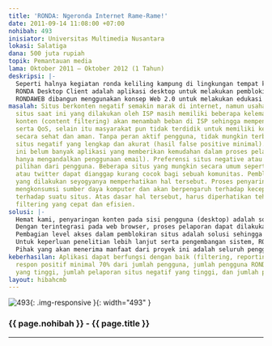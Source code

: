 ```yaml
---
title: 'RONDA: Ngeronda Internet Rame-Rame!'
date: 2011-09-14 11:08:00 +07:00
nohibah: 493
inisiator: Universitas Multimedia Nusantara
lokasi: Salatiga
dana: 500 juta rupiah
topik: Pemantauan media
lama: Oktober 2011 – Oktober 2012 (1 Tahun)
deskripsi: |-
  Seperti halnya kegiatan ronda keliling kampung di lingkungan tempat kita tinggal, RONDA: User Generated Internet Content Filtering adalah suatu sistem pendukung gerakan internet sehat dan aman yang melibatkan swadaya masyarakat. Ruang lingkup RONDA tidak hanya sebatas pemblokiran akses melainkan juga sebagai sarana edukasi internet sehat & aman. Konsep pengembangan RONDA terdiri dari 2 komponen utama yaitu RONDA Desktop Client dan situs RONDAWEB.
  RONDA Desktop Client adalah aplikasi desktop untuk melakukan pemblokiran situs yang melibatkan peran serta aktif penggunanya baik dalam instalasi, konfigurasi, maupun pelaporan situs yang mengandung konten negatif. Teknologi yang digunakan dalam RONDA Desktop Client mendukung kegiatan filtering dalam menyaring situs negatif dan caching untuk menghemat penggunaan bandwidth. RONDA Desktop Client juga menggunakan Web Browser Plugin sebagai salah satu interface bagi pengguna untuk melaporkan URL yang diakses. Diluar pemblokiran situs, RONDA Desktop Client juga Fitur caching akan menghemat penggunaan bandwidth sehingga pengaksesan internet akan terasa lebih nyaman dan cepat.
  RONDAWEB dibangun menggunakan konsep Web 2.0 untuk melakukan edukasi melalui blog serta menampilkan statistik yang terkait penggunaan Ronda secara interaktif – seperti jumlah pengguna, demografi pengguna, dll yang dapat dimanfaatkan sebagai penelitian. RONDA dirancang untuk memotivasi penyaringan konten dari sisi pengguna (client) yang nantinya preferensi saringan dapat dibagi ke masyarakat luas.
masalah: Situs berkonten negatif semakin marak di internet, namun usaha pemblokiran
  situs saat ini yang dilakukan oleh ISP masih memiliki beberapa kelemahan. Penyaringan
  konten (content filtering) akan menambah beban di ISP sehingga mempengaruhi kecepatan
  serta QoS, selain itu masyarakat pun tidak terdidik untuk memiliki kesadaran berinternet
  secara sehat dan aman. Tanpa peran aktif pengguna, tidak mungkin terbangun database
  situs negatif yang lengkap dan akurat (hasil false positive minimal). Sampai saat
  ini belum banyak aplikasi yang memberikan kemudahan dalam proses pelaporan (biasanya
  hanya mengandalkan penggunaan email). Preferensi situs negative atau tidak merupakan
  pilihan dari pengguna. Beberapa situs yang mungkin secara umum seperti Facebook
  atau twitter dapat dianggap kurang cocok bagi sebuah komunitas. Pemblokiran situs
  yang dilakukan seyogyanya memperhatikan hal tersebut. Proses penyaringan konten
  mengkonsumsi sumber daya komputer dan akan berpengaruh terhadap kecepatan akses
  terhadap suatu situs. Atas dasar hal tersebut, harus diperhatikan tehnik content
  filtering yang cepat dan efisien.
solusi: |-
  Hemat kami, penyaringan konten pada sisi pengguna (desktop) adalah solusi yang lebih baik daripada penyaringan konten pada level ISP. Masyarakat akan terdidik untuk lebih dewasa dan proaktif dalam menyikapi konten negatif yang beredar di internet. ISP pun tidak perlu menyediakan sumber daya tambahan untuk penyaringan konten .
  Dengan terintegrasi pada web browser, proses pelaporan dapat dilakukan hanya dengan mudah. Teknik ini juga membuat pengguna lebih nyaman dan turut aktif dalam melakukan pelaporan.
  Pembagian level akses dalam pemblokiran situs adalah solusi sehingga pengguna dewasa masih memiliki keleluasaan untuk mengakses situs-situs yang terlarang bagi pengguna anak-anak. Sistem autentikasi tersebut juga dapat diadopsi untuk perkantoran atau organisasi lain.
  Untuk keperluan penelitian lebih lanjut serta pengembangan sistem, RONDAWEB akan dibangun tidak hanya sebagai repositori daftar blacklist melainkan juga sebagai pengolah data untuk menampilkan statistika pengguna, melihat preferensi filter untuk pengguna dengan demografi yang sama dan informasi lain yang berguna bagi kami ataupun khalayak luas.
  Pihak yang akan menerima manfaat dari proyek ini adalah seluruh pengguna Internet di Indonesia baik dalam lingkup keluarga, sekolah, universitas, maupun perkantoran.
keberhasilan: Aplikasi dapat berfungsi dengan baik (filtering, reporting, caching),
  respon positif minimal 70% dari jumlah pengguna, jumlah pengguna RONDA Desktop Client
  yang tinggi, jumlah pelaporan situs negatif yang tinggi, dan jumlah pengunjung RONDAWEB
layout: hibahcmb
---
```


![493](/static/img/hibahcmb/493.png){: .img-responsive }{: width="493" }

### {{ page.nohibah }} - {{ page.title }}

---
